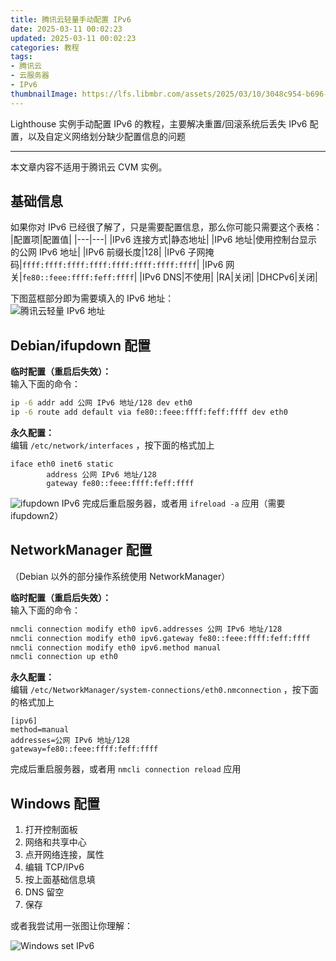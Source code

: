 ```yaml
---
title: 腾讯云轻量手动配置 IPv6
date: 2025-03-11 00:02:23
updated: 2025-03-11 00:02:23
categories: 教程
tags:
- 腾讯云
- 云服务器
- IPv6
thumbnailImage: https://lfs.libmbr.com/assets/2025/03/10/3048c954-b696-49a4-95c8-2cb26be99572.webp
---
```

Lighthouse 实例手动配置 IPv6 的教程，主要解决重置/回滚系统后丢失 IPv6 配置，以及自定义网络划分缺少配置信息的问题

<!-- more -->

---

本文章内容不适用于腾讯云 CVM 实例。

## 基础信息
如果你对 IPv6 已经很了解了，只是需要配置信息，那么你可能只需要这个表格：  
|配置项|配置值|
|---|---|
|IPv6 连接方式|静态地址|
|IPv6 地址|使用控制台显示的公网 IPv6 地址|
|IPv6 前缀长度|128|
|IPv6 子网掩码|``ffff:ffff:ffff:ffff:ffff:ffff:ffff:ffff``|
|IPv6 网关|``fe80::feee:ffff:feff:ffff``|
|IPv6 DNS|不使用|
|RA|关闭|
|DHCPv6|关闭|

下图蓝框部分即为需要填入的 IPv6 地址：  
![腾讯云轻量 IPv6 地址](https://lfs.libmbr.com/assets/2025/03/10/3048c954-b696-49a4-95c8-2cb26be99572.webp)

## Debian/ifupdown 配置
**临时配置（重启后失效）：**  
输入下面的命令：  
```sh
ip -6 addr add 公网 IPv6 地址/128 dev eth0
ip -6 route add default via fe80::feee:ffff:feff:ffff dev eth0
```

**永久配置：**  
编辑 ``/etc/network/interfaces`` ，按下面的格式加上  
```
iface eth0 inet6 static
        address 公网 IPv6 地址/128
        gateway fe80::feee:ffff:feff:ffff
```
![ifupdown IPv6](https://lfs.libmbr.com/assets/2025/03/10/3dd80532-2d0c-4084-9668-a014eaf384df.webp)
完成后重启服务器，或者用 ``ifreload -a`` 应用（需要 ifupdown2）  

## NetworkManager 配置
（Debian 以外的部分操作系统使用 NetworkManager）  

**临时配置（重启后失效）：**  
输入下面的命令：  
```sh
nmcli connection modify eth0 ipv6.addresses 公网 IPv6 地址/128
nmcli connection modify eth0 ipv6.gateway fe80::feee:ffff:feff:ffff
nmcli connection modify eth0 ipv6.method manual
nmcli connection up eth0
```

**永久配置：**  
编辑 ``/etc/NetworkManager/system-connections/eth0.nmconnection`` ，按下面的格式加上  
```
[ipv6]
method=manual
addresses=公网 IPv6 地址/128
gateway=fe80::feee:ffff:feff:ffff
```
完成后重启服务器，或者用 ``nmcli connection reload`` 应用  

## Windows 配置
1. 打开控制面板
2. 网络和共享中心
3. 点开网络连接，属性
4. 编辑 TCP/IPv6
5. 按上面基础信息填
6. DNS 留空
7. 保存

或者我尝试用一张图让你理解：  

![Windows set IPv6](https://lfs.libmbr.com/assets/2025/03/10/c059155b-31fb-4730-9601-d9ff651a866c.webp)
